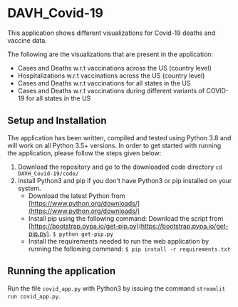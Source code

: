 # DAVH_Covid-19
This application shows different visualizations for Covid-19 deaths and vaccine data.

The following are the visualizations that are present in the application:
- Cases and Deaths w.r.t vaccinations across the US (country level)
- Hospitalizations w.r.t vaccinations across the US (country level)
- Cases and Deaths w.r.t vaccinations for all states in the US
- Cases and Deaths w.r.t vaccinations during different variants of COVID-19 for all states in the US

## Setup and Installation
The application has been written, compiled and tested using Python 3.8 and will work on all Python 3.5+ versions. In order to get started with running the application, please follow the steps given below:
1. Download the repository and go to the downloaded code directory
`cd DAVH_Covid-19/code/`
2. Install Python3 and pip if you don't have Python3 or pip installed on your system.
    - Download the latest Python from [https://www.python.org/downloads/](https://www.python.org/downloads/)
    - Install pip using the following command: 
    Download the script from [https://bootstrap.pypa.io/get-pip.py](https://bootstrap.pypa.io/get-pip.py).
    `$ python get-pip.py`
    - Install the requirements needed to run the web application by running the following command: `$ pip install -r requirements.txt`

## Running the application
Run the file `covid_app.py` with Python3 by issuing the command `streamlit run covid_app.py`.